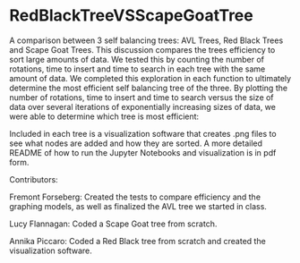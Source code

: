 # RedBlackTreeVSScapeGoatTree
A comparison between 3 self balancing trees: AVL Trees, Red Black Trees and Scape Goat Trees. This discussion compares the trees efficiency to sort large amounts of data. We tested this by counting the number of rotations, time to insert and time to search in each tree with the same amount of data. We completed this exploration in each function to ultimately determine the most efficient self balancing tree of the three. By plotting the number of rotations, time to insert and time to search versus the size of data over several iterations of exponentially increasing sizes of data, we were able to determine which tree is most efficient: 


Included in each tree is a visualization software that creates .png files to see what nodes are added and how they are sorted.
A more detailed README of how to run the Jupyter Notebooks and visualization is in pdf form. 

Contributors:

Fremont Forseberg:
Created the tests to compare efficiency and the graphing models, as well as finalized the AVL tree we started in class.

Lucy Flannagan:
Coded a Scape Goat tree from scratch.

Annika Piccaro:
Coded a Red Black tree from scratch and created the visualization software.
